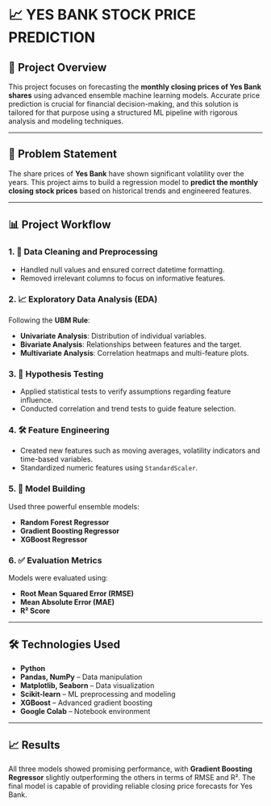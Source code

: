 
# 📈 YES BANK STOCK PRICE PREDICTION


## 🚀 Project Overview

This project focuses on forecasting the **monthly closing prices of Yes Bank shares** using advanced ensemble machine learning models. Accurate price prediction is crucial for financial decision-making, and this solution is tailored for that purpose using a structured ML pipeline with rigorous analysis and modeling techniques.

---

## 📌 Problem Statement

The share prices of **Yes Bank** have shown significant volatility over the years. This project aims to build a regression model to **predict the monthly closing stock prices** based on historical trends and engineered features.

---

## 📊 Project Workflow

### 1. 🧹 Data Cleaning and Preprocessing
- Handled null values and ensured correct datetime formatting.
- Removed irrelevant columns to focus on informative features.

### 2. 📈 Exploratory Data Analysis (EDA)
Following the **UBM Rule**:
- **Univariate Analysis**: Distribution of individual variables.
- **Bivariate Analysis**: Relationships between features and the target.
- **Multivariate Analysis**: Correlation heatmaps and multi-feature plots.

### 3. 🧪 Hypothesis Testing
- Applied statistical tests to verify assumptions regarding feature influence.
- Conducted correlation and trend tests to guide feature selection.

### 4. 🛠️ Feature Engineering
- Created new features such as moving averages, volatility indicators and time-based variables.
- Standardized numeric features using `StandardScaler`.

### 5. 🤖 Model Building
Used three powerful ensemble models:
- **Random Forest Regressor**
- **Gradient Boosting Regressor**
- **XGBoost Regressor**

### 6. ✅ Evaluation Metrics
Models were evaluated using:
- **Root Mean Squared Error (RMSE)**
- **Mean Absolute Error (MAE)**
- **R² Score**

---

## 🛠️ Technologies Used

- **Python**
- **Pandas, NumPy** – Data manipulation
- **Matplotlib, Seaborn** – Data visualization
- **Scikit-learn** – ML preprocessing and modeling
- **XGBoost** – Advanced gradient boosting
- **Google Colab** – Notebook environment

---

## 📈 Results

All three models showed promising performance, with **Gradient Boosting Regressor** slightly outperforming the others in terms of RMSE and R². The final model is capable of providing reliable closing price forecasts for Yes Bank.
